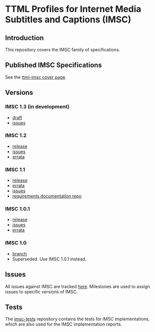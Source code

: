 # TTML Profiles for Internet Media Subtitles and Captions (IMSC)

## Introduction

This repository covers the IMSC family of specifications.

## Published IMSC Specifications

See the [ttml-imsc cover page](https://www.w3.org/TR/ttml-imsc/all).

## Versions

### IMSC 1.3 (in development)

* [draft](https://w3c.github.io/imsc/imsc1/spec/ttml-ww-profiles.html)
* [issues](https://github.com/w3c/imsc/labels/imsc1.3)

### IMSC 1.2

* [release](https://github.com/w3c/imsc/releases/tag/REC-ttml-imsc1.2-20200804)
* [issues](https://github.com/w3c/imsc/labels/imsc1.2)
* [errata](https://www.w3.org/2020/08/ttml-imsc1.2-errata.html)

### IMSC 1.1

* [release](https://github.com/w3c/imsc/releases/tag/imsc1.1-REC-2020-04-27)
* [errata](https://www.w3.org/2018/11/ttml-imsc1.1-errata.html)
* [issues](https://github.com/w3c/imsc/labels/imsc1.1)
* [requirements documentation repo](https://github.com/w3c/imsc-vnext-reqs)

### IMSC 1.0.1

* [release](https://github.com/w3c/imsc/releases/tag/imsc1.0.1-REC-2020-04-27)
* [issues](https://github.com/w3c/imsc/labels/imsc1.0.1)
* [errata](http://www.w3.org/ttwg/ttml-imsc1.0.1-errata.html)

### IMSC 1.0

* [branch](https://github.com/w3c/imsc/tree/imsc1)
* Superseded. Use IMSC 1.0.1 instead.

## Issues

All issues against IMSC are tracked [here](https://github.com/w3c/imsc/issues). Milestones are used to assign issues to specific versions of IMSC.

## Tests

The [imsc-tests](https://github.com/w3c/imsc-tests) repository contains the tests for IMSC implementations, which are also used for the IMSC implementation reports.
